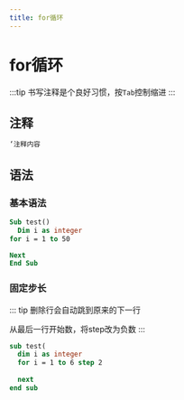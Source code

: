 ```yaml
---
title: for循环
---
```


# for循环

:::tip
书写注释是个良好习惯，按`Tab`控制缩进
:::
## 注释

```vb
‘注释内容
```

## 语法

### 基本语法

```vb
Sub test()
  Dim i as integer
for i = 1 to 50

Next
End Sub
```

### 固定步长

::: tip
删除行会自动跳到原来的下一行

从最后一行开始数，将step改为负数
:::

```vb
sub test(
  dim i as integer
  for i = 1 to 6 step 2
    
  next
end sub
```

